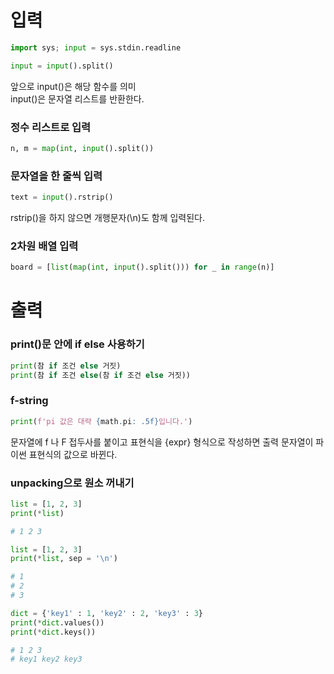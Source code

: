 # 입력

```python
import sys; input = sys.stdin.readline

input = input().split()
```

앞으로 input()은 해당 함수를 의미   
input()은 문자열 리스트를 반환한다.

### 정수 리스트로 입력
```python
n, m = map(int, input().split())
```

### 문자열을 한 줄씩 입력
```python
text = input().rstrip()
```
rstrip()을 하지 않으면 개행문자(\n)도 함께 입력된다.

### 2차원 배열 입력
```python
board = [list(map(int, input().split())) for _ in range(n)]
```
   
# 출력

### print()문 안에 if else 사용하기
```python
print(참 if 조건 else 거짓)
print(참 if 조건 else(참 if 조건 else 거짓))
```

### f-string
```python
print(f'pi 값은 대략 {math.pi: .5f}입니다.')
```
문자열에 f 나 F 접두사를 붙이고 표현식을 {expr} 형식으로 작성하면 출력 문자열이 파이썬 표현식의 값으로 바뀐다.

### unpacking으로 원소 꺼내기
```python
list = [1, 2, 3]
print(*list)

# 1 2 3
```

```python
list = [1, 2, 3]
print(*list, sep = '\n')

# 1
# 2
# 3
```

```python
dict = {'key1' : 1, 'key2' : 2, 'key3' : 3}
print(*dict.values())
print(*dict.keys())

# 1 2 3
# key1 key2 key3
```
